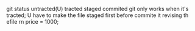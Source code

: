 git status 
untracted(U) tracted staged commited
git only works when it's tracted;
U have to make the file staged first before commite it 
revising th efile rn
price = 1000;